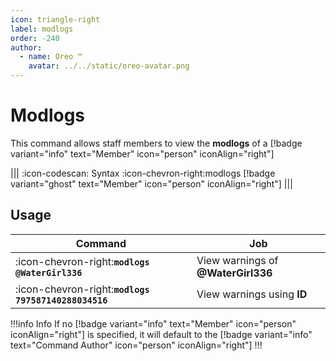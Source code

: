 ```yaml
---
icon: triangle-right
label: modlogs
order: -240
author:
  - name: Oreo ™
    avatar: ../../static/oreo-avatar.png
---
```


# Modlogs

This command allows staff members to view the **modlogs** of a [!badge variant="info" text="Member" icon="person" iconAlign="right"]

||| :icon-codescan: Syntax
:icon-chevron-right:modlogs [!badge variant="ghost" text="Member" icon="person" iconAlign="right"]
|||

## Usage

| Command                                              | Job                                |
| ---------------------------------------------------- | ---------------------------------- |
| :icon-chevron-right:**`modlogs @WaterGirl336`**      | View warnings of **@WaterGirl336** |
| :icon-chevron-right:**`modlogs 797587140288034516`** | View warnings using **ID**         |

!!!info Info
If no [!badge variant="info" text="Member" icon="person" iconAlign="right"] is specified, it will default to the [!badge variant="info" text="Command Author" icon="person" iconAlign="right"]
!!!
